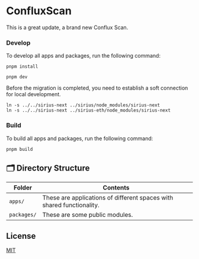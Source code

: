 # ConfluxScan

This is a great update, a brand new Conflux Scan.

### Develop

To develop all apps and packages, run the following command:

```
pnpm install
```

```
pnpm dev
```

Before the migration is completed, you need to establish a soft connection for local development.
```
ln -s ../../sirius-next ../sirius/node_modules/sirius-next
ln -s ../../sirius-next ../sirius-eth/node_modules/sirius-next
```

### Build

To build all apps and packages, run the following command:

```
pnpm build
```

## 🗂 Directory Structure

| Folder      | Contents                                                                       |
| ----------- | ------------------------------------------------------------------------------ |
| `apps/`     | These are applications of different spaces with shared functionality.          |                            
| `packages/` | These are some public modules.                                                 |

## License

[MIT](http://opensource.org/licenses/MIT)